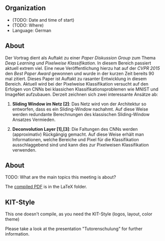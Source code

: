 Organization
------------

* (TODO: Date and time of start)
* (TODO: Where)
* Language: German

About
-----

Der Vortrag dient als Auftakt zu einer *Paper Diskussion Group* zum Thema *Deep Learning und Pixelweise Klassifikation*. In diesem Bereich passiert aktuell extrem viel. Eine neue Veröffentlichung hierzu hat auf der *CVPR 2015* den *Best Paper Award* gewonnen und wurde in der kurzen Zeit bereits 90 mal zitiert. Dieses Paper ist Auftakt zu rasanter Entwicklung in diesem Bereich. Aktuell wird bei der Pixelweise Klassifikation versucht auf den Erfolgen von CNNs bei klassichen Klassifikationsproblemen wie MNIST und ImageNet aufzubauen. Derzeit zeichnen sich zwei interessante Ansätze ab:

1) **Sliding Window im Netz [2]**: Das Netz wird von der Architektur so entworfen, dass es ein Sliding-Window nachahmt. Auf diese Weise werden redundante Berechnungen des klassischen Sliding-Window Ansatzes Vermieden.

2) **Deconvolution Layer [1],[3]**: Die Faltungen des CNNs werden (approximativ) Rückgängig gemacht. Auf diese Weise erhält man Informationen, welche Bereiche und Pixel für die Klassifikation ausschlaggebend sind und kann dies zur Pixelweisen Klassifikation verwenden.


About
-----

TODO: What are the main topics this meeting is about?

The [compiled PDF](TODO) is in the LaTeX folder.


KIT-Style
---------
This one doesn't compile, as you need the KIT-Style (logos, layout,
color theme)

Please take a look at the presentation "Tutorenschulung" for further
information.
